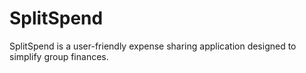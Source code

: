 # SplitSpend
SplitSpend is a user-friendly expense sharing application designed to simplify group finances.
